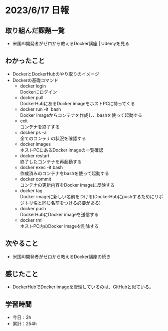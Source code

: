 # 2023/6/17 日報
## 取り組んだ課題一覧
- 米国AI開発者がゼロから教えるDocker講座 | Udemyを見る

## わかったこと
- DockerとDockerHubのやり取りのイメージ
- Dockerの基礎コマンド
  - docker login<br>
    Dockerにログイン
  - docker pull <image><br>
    DockerHubにあるDocker imageをホストPCに持ってくる
  - docker run -it <image> bash<br>
    Docker imageからコンテナを作成し、bashを使って起動する
  - exit<br>
    コンテナを終了する
  - docker ps -a<br>
    全てのコンテナの状況を確認する
  - docker images<br>
    ホストPCにあるDocker imageの一覧確認
  - docker restart<br>
    終了したコンテナを再起動する
  - docker exec -it <container> bash<br>
    作成済みのコンテナをbashを使って起動する
  - docker commit <container> <image><br>
    コンテナの更新内容をDocker imageに反映する
  - docker tag <source> <target><br>
    Docker imageに新しい名前をつける(DockerHubにpushするためにリポジトリ名と同じ名前をつける必要がある)
  - docker push <image><br>
    DockerHubにDocker imageを送信する
  - docker rmi <image><br>
    ホストPC内のDocker imageを削除する

## 次やること
- 米国AI開発者がゼロから教えるDocker講座の続き

## 感じたこと
- DockerHubでDocker imageを管理しているのは、GitHubと似ている。

## 学習時間
- 今日：2h
- 累計：254h
